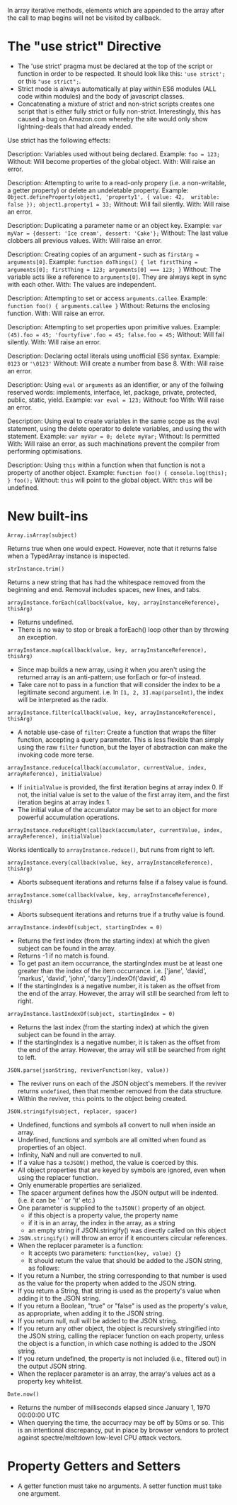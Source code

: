 In array iterative methods, elements which are appended to the array after the call to map begins will not be visited by callback.

# The "use strict" Directive

* The 'use strict' pragma must be declared at the top of the script or function in order to be respected. It should look like this: `'use strict';` or this `"use strict";`.
* Strict mode is always automatically at play within ES6 modules (ALL code within modules) and the body of javascript classes.
* Concatenating a mixture of strict and non-strict scripts creates one script that is either fully strict or fully non-strict. Interestingly, this has caused a bug on Amazon.com whereby the site would only show lightning-deals that had already ended.

Use strict has the following effects:

Description: Variables used without being declared.
Example: `foo = 123;`
Without: Will become properties of the global object.
With: Will raise an error.

Description: Attempting to write to a read-only propery (i.e. a non-writable, a getter property) or delete an undeletable property.
Example: `Object.defineProperty(object1, 'property1', { value: 42,  writable: false }); object1.property1 = 33;`
Without: Will fail silently.
With: Will raise an error.

Description: Duplicating a parameter name or an object key.
Example: `var myVar = {dessert: 'Ice cream', dessert: 'Cake'};`
Without: The last value clobbers all previous values.
With: Will raise an error.

Description: Creating copies of an argument - such as `firstArg = arguments[0]`.
Example: `function doThings() { let firstThing = arguments[0]; firstThing = 123; arguments[0] === 123; }`
Without: The variable acts like a reference to `arguments[0]`. They are always kept in sync with each other.
With: The values are independent.

Description: Attempting to set or access `arguments.callee`.
Example: `function foo() { arguments.callee }`
Without: Returns the enclosing function.
With: Will raise an error.

Description: Attempting to set properties upon primitive values.
Example: `(45).foo = 45; 'fourtyfive'.foo = 45; false.foo = 45;`
Without: Will fail silently.
With: Will raise an error.

Description: Declaring octal literals using unofficial ES6 syntax.
Example: `0123` or `'\0123'`
Without: Will create a number from base 8.
With: Will raise an error.

Description: Using `eval` or `arguments` as an identifier, or any of the follwing reserved words: implements, interface, let, package, private, protected, public, static, yield.
Example: `var eval = 123;`
Without: foo
With: Will raise an error.

Description: Using eval to create variables in the same scope as the eval statement, using the delete operator to delete variables, and using the with statement.
Example: `var myVar = 0; delete myVar;`
Without: Is permitted
With: Will raise an error, as such machinations prevent the compiler from performing optimisations.

Description: Using `this` within a function when that function is not a property of another object.
Example: `function foo() { console.log(this); } foo();`
Without: `this` will point to the global object.
With: `this` will be undefined.

# New built-ins

`Array.isArray(subject)`

Returns true when one would expect. However, note that it returns false when a TypedArray instance is inspected.

`strInstance.trim()`

Returns a new string that has had the whitespace removed from the beginning and end. Removal includes spaces, new lines, and tabs.

`arrayInstance.forEach(callback(value, key, arrayInstanceReference), thisArg)`

* Returns undefined.
* There is no way to stop or break a forEach() loop other than by throwing an exception.

`arrayInstance.map(callback(value, key, arrayInstanceReference), thisArg)`

* Since map builds a new array, using it when you aren't using the returned array is an anti-pattern; use forEach or for-of instead.
* Take care not to pass in a function that will consider the index to be a legitimate second argument. i.e. In `[1, 2, 3].map(parseInt)`, the index will be interpreted as the radix.

`arrayInstance.filter(callback(value, key, arrayInstanceReference), thisArg)`

* A notable use-case of `filter`: Create a function that wraps the filter function, accepting a query parameter. This is less flexible than simply using the raw `filter` function, but the layer of abstraction can make the invoking code more terse.

`arrayInstance.reduce(callback(accumulator, currentValue, index, arrayReference), initialValue)`

* If `initialValue` is provided, the first iteration begins at array index 0. If not, the initial value is set to the value of the first array item, and the first iteration begins at array index 1.
* The initial value of the accumulator may be set to an object for more powerful accumulation operations.

`arrayInstance.reduceRight(callback(accumulator, currentValue, index, arrayReference), initialValue)`

Works identically to `arrayInstance.reduce()`, but runs from right to left.

`arrayInstance.every(callback(value, key, arrayInstanceReference), thisArg)`


* Aborts subsequent iterations and returns false if a falsey value is found.

`arrayInstance.some(callback(value, key, arrayInstanceReference), thisArg)`

* Aborts subsequent iterations and returns true if a truthy value is found.

`arrayInstance.indexOf(subject, startingIndex = 0)`

* Returns the first index (from the starting index) at which the given subject can be found in the array.
* Returns -1 if no match is found.
* To get past an item occurrance, the startingIndex must be at least one greater than the index of the item occurrance. i.e. ['jane', 'david', 'markus', 'david', 'john', 'darcy'].indexOf('david', 4)
* If the startingIndex is a negative number, it is taken as the offset from the end of the array. However, the array will still be searched from left to right.

`arrayInstance.lastIndexOf(subject, startingIndex = 0)`

* Returns the last index (from the starting index) at which the given subject can be found in the array.
* If the startingIndex is a negative number, it is taken as the offset from the end of the array. However, the array will still be searched from right to left.

`JSON.parse(jsonString, reviverFunction(key, value))`

* The reviver runs on each of the JSON object's memebers. If the reviver returns `undefined`, then that member removed from the data structure.
* Within the reviver, `this` points to the object being created.

`JSON.stringify(subject, replacer, spacer)`

* Undefined, functions and symbols all convert to null when inside an array.
* Undefined, functions and symbols are all omitted when found as properties of an object.
* Infinity, NaN and null are converted to null.
* If a value has a `toJSON()` method, the value is coerced by this.
* All object properties that are keyed by symbols are ignored, even when using the replacer function.
* Only enumerable properties are serialized.
* The spacer argument defines how the JSON output will be indented. (i.e. it can be ' ' or '\t' etc.)
* One parameter is supplied to the `toJSON()` property of an object.
	* if this object is a property value, the property name
	* if it is in an array, the index in the array, as a string
	* an empty string if JSON.stringify() was directly called on this object
* `JSON.stringify()` will throw an error if it encounters circular references.
* When the replacer parameter is a function:
	* It accepts two parameters: `function(key, value) {}`
	* It should return the value that should be added to the JSON string, as follows:
* If you return a Number, the string corresponding to that number is used as the value for the property when added to the JSON string.
* If you return a String, that string is used as the property's value when adding it to the JSON string.
* If you return a Boolean, "true" or "false" is used as the property's value, as appropriate, when adding it to the JSON string.
* If you return null, null will be added to the JSON string.
* If you return any other object, the object is recursively stringified into the JSON string, calling the replacer function on each property, unless the object is a function, in which case nothing is added to the JSON string.
* If you return undefined, the property is not included (i.e., filtered out) in the output JSON string.
* When the replacer parameter is an array, the array's values act as a property key whitelist.

`Date.now()`

* Returns the number of milliseconds elapsed since January 1, 1970 00:00:00 UTC
* When querying the time, the accurracy may be off by 50ms or so. This is an intentional discrepancy, put in place by browser vendors to protect against spectre/meltdown low-level CPU attack vectors.

# Property Getters and Setters

* A getter function must take no arguments. A setter function must take one argument.
